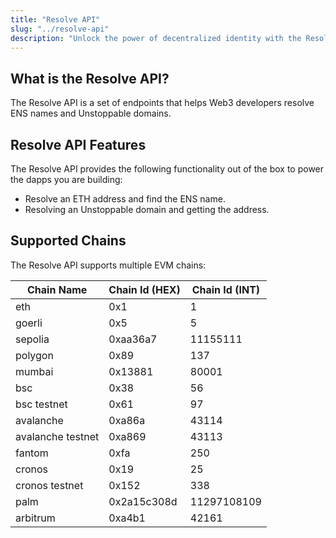 ```yaml
---
title: "Resolve API"
slug: "../resolve-api"
description: "Unlock the power of decentralized identity with the Resolve API. Easily resolve ENS names and Unstoppable domains to power your Web3 dapps. Our API supports multiple EVM chains and provides quick and easy address resolution."
---
```

## What is the Resolve API?

The Resolve API is a set of endpoints that helps Web3 developers resolve ENS names and Unstoppable domains.

## Resolve API Features

The Resolve API provides the following functionality out of the box to power the dapps you are building:

- Resolve an ETH address and find the ENS name.
- Resolving an Unstoppable domain and getting the address.

## Supported Chains

The Resolve API supports multiple EVM chains:

| Chain Name        | Chain Id (HEX) | Chain Id (INT) |
| ----------------- | -------------- | -------------- |
| eth               | 0x1            | 1              |
| goerli            | 0x5            | 5              |
| sepolia           | 0xaa36a7       | 11155111       |
| polygon           | 0x89           | 137            |
| mumbai            | 0x13881        | 80001          |
| bsc               | 0x38           | 56             |
| bsc testnet       | 0x61           | 97             |
| avalanche         | 0xa86a         | 43114          |
| avalanche testnet | 0xa869         | 43113          |
| fantom            | 0xfa           | 250            |
| cronos            | 0x19           | 25             |
| cronos testnet    | 0x152          | 338            |
| palm              | 0x2a15c308d    | 11297108109    |
| arbitrum          | 0xa4b1         | 42161          |